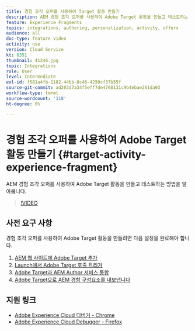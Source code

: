 ```yaml
---
title: 경험 조각 오퍼를 사용하여 Target 활동 만들기
description: AEM 경험 조각 오퍼를 사용하여 Adobe Target 활동을 만들고 테스트하는 방법을 알아봅니다.
feature: Experience Fragments
topics: integrations, authoring, personalization, activity, offers
audience: all
doc-type: feature video
activity: use
version: Cloud Service
kt: 6351
thumbnail: 41246.jpg
topic: Integrations
role: User
level: Intermediate
exl-id: f581a4fb-1182-44bb-8c46-4250cf37b55f
source-git-commit: ad203d7a34f5eff7de4768131c9b4ebae261da93
workflow-type: tm+mt
source-wordcount: '118'
ht-degree: 6%

---
```


# 경험 조각 오퍼를 사용하여 Adobe Target 활동 만들기 {#target-activity-experience-fragment}

AEM 경험 조각 오퍼를 사용하여 Adobe Target 활동을 만들고 테스트하는 방법을 알아봅니다.

>[!VIDEO](https://video.tv.adobe.com/v/41246?quality=12&learn=on)

## 사전 요구 사항

경험 조각 오퍼를 사용하여 Adobe Target 활동을 만들려면 다음 설정을 완료해야 합니다.

1. [AEM 웹 사이트에 Adobe Target 추가](./add-target-launch-extension.md)
1. [Launch에서 Adobe Target 호출 트리거](./load-and-fire-target.md)
1. [Adobe Target과 AEM Author 서비스 통합](./setup-aem-target-cloud-service.md)
1. [Adobe Target으로 AEM 경험 구성요소를 내보냅니다](./export-experience-fragment-target.md)

## 지원 링크

* [Adobe Experience Cloud 디버거 - Chrome](https://chrome.google.com/webstore/detail/adobe-experience-cloud-de/ocdmogmohccmeicdhlhhgepeaijenapj)
* [Adobe Experience Cloud Debugger - Firefox](https://addons.mozilla.org/en-US/firefox/addon/adobe-experience-platform-dbg/)
